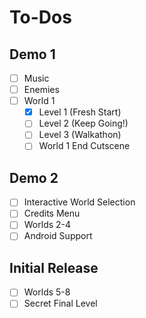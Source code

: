 # To-Dos
## Demo 1
* [ ] Music
* [ ] Enemies
* [ ] World 1
    * [X] Level 1 (Fresh Start)
    * [ ] Level 2 (Keep Going!)
    * [ ] Level 3 (Walkathon)
    * [ ] World 1 End Cutscene

## Demo 2
* [ ] Interactive World Selection
* [ ] Credits Menu
* [ ] Worlds 2-4
* [ ] Android Support

## Initial Release
* [ ] Worlds 5-8
* [ ] Secret Final Level